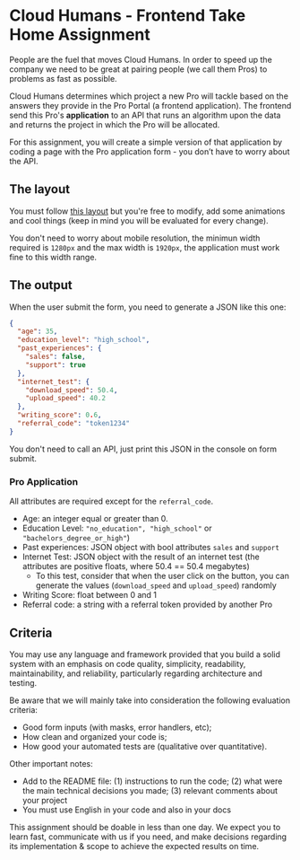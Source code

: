 # Cloud Humans - Frontend Take Home Assignment

People are the fuel that moves Cloud Humans. In order to speed up the company we need to be great at pairing people (we call them Pros) to problems as fast as possible. 

Cloud Humans determines which project a new Pro will tackle based on the answers they provide in the Pro Portal (a frontend application). The frontend send this Pro's **application** to an API that runs an algorithm upon the data and returns the project in which the Pro will be allocated. 

For this assignment, you will create a simple version of that application by coding a page with the Pro application form - you don’t have to worry about the API.

## The layout
You must follow [this layout](https://www.figma.com/file/HhLmn5czZCYmMFUOePcTZB/Cloud-Humans-Frontend-Take-Home?node-id=0%3A1) but you're free to modify, add some animations and cool things (keep in mind you will be evaluated for every change).

You don't need to worry about mobile resolution, the minimun width required is `1280px` and the max width is `1920px`, the application must work fine to this width range.

## The output
When the user submit the form, you need to generate a JSON like this one:

```JSON
{
  "age": 35,
  "education_level": "high_school",
  "past_experiences": {
    "sales": false,
    "support": true
  },
  "internet_test": {
    "download_speed": 50.4,
    "upload_speed": 40.2
  },
  "writing_score": 0.6,
  "referral_code": "token1234"
}
```

You don't need to call an API, just print this JSON in the console on form submit.

### Pro Application
All attributes are required except for the `referral_code`.

- Age: an integer equal or greater than 0.
- Education Level: `"no_education", "high_school"` or `"bachelors_degree_or_high"`)
- Past experiences: JSON object with bool attributes `sales` and `support`
- Internet Test: JSON object with the result of an internet test (the attributes are positive floats, where 50.4 == 50.4 megabytes)
  - To this test, consider that when the user click on the button, you can generate the values (`download_speed` and `upload_speed`) randomly
- Writing Score: float between 0 and 1
- Referral code: a string with a referral token provided by another Pro

## Criteria
You may use any language and framework provided that you build a solid system with an emphasis on code quality, simplicity, readability, maintainability, and reliability, particularly regarding architecture and testing.

Be aware that we will mainly take into consideration the following evaluation criteria:
* Good form inputs (with masks, error handlers, etc);
* How clean and organized your code is;
* How good your automated tests are (qualitative over quantitative).

Other important notes:
* Add to the README file: (1) instructions to run the code; (2) what were the main technical decisions you made; (3) relevant comments about your project 
* You must use English in your code and also in your docs

This assignment should be doable in less than one day. We expect you to learn fast, communicate with us if you need, and make decisions regarding its implementation & scope to achieve the expected results on time.

